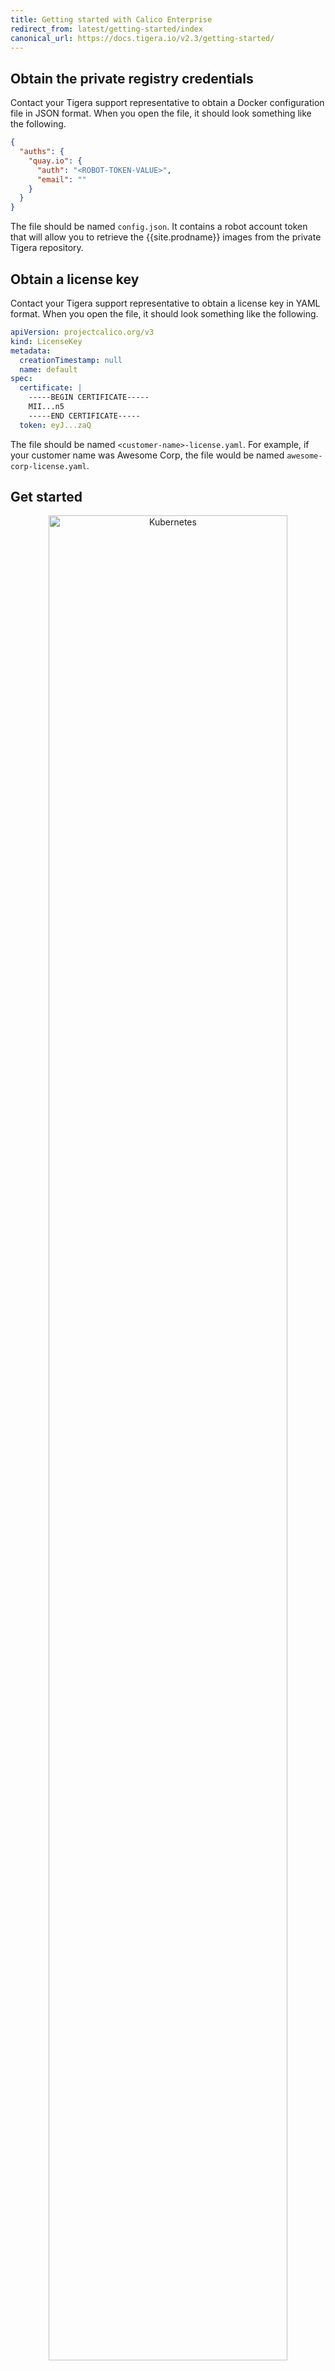 ```yaml
---
title: Getting started with Calico Enterprise
redirect_from: latest/getting-started/index
canonical_url: https://docs.tigera.io/v2.3/getting-started/
---
```


## Obtain the private registry credentials

Contact your Tigera support representative to obtain a Docker configuration file
in JSON format. When you open the file, it should look something like the following.

```json
{
  "auths": {
    "quay.io": {
      "auth": "<ROBOT-TOKEN-VALUE>",
      "email": ""
    }
  }
}
```

The file should be named `config.json`. It contains a robot account token that will allow you to retrieve the {{site.prodname}} images from the private Tigera repository.

## Obtain a license key

Contact your Tigera support representative to obtain a license key in YAML format.
When you open the file, it should look something like the following.

```yaml
apiVersion: projectcalico.org/v3
kind: LicenseKey
metadata:
  creationTimestamp: null
  name: default
spec:
  certificate: |
    -----BEGIN CERTIFICATE-----
    MII...n5
    -----END CERTIFICATE-----
  token: eyJ...zaQ
```

The file should be named `<customer-name>-license.yaml`. For example, if your customer name
was Awesome Corp, the file would be named `awesome-corp-license.yaml`.

## Get started

<div class="row">
  <div class="col-xs-6 col-md-3" style="text-align:center">
    <a href="/{{page.version}}/getting-started/kubernetes/" class="thumbnail">
      <img src="{{site.baseurl}}/images/kubernetes_logo.svg" alt="Kubernetes" width="87%">
    </a>
    Kubernetes
  </div>
  <div class="col-xs-6 col-md-3" style="text-align:center">
    <a href="/{{page.version}}/getting-started/kubernetes/managed-public-cloud/eks" class="thumbnail">
      <img src="{{site.baseurl}}/images/icon-aws-amazon-eks.svg" alt="Amazon EKS" width="75%">
    </a>
    Amazon EKS
  </div>
  <div class="col-xs-6 col-md-3" style="text-align:center">
    <a href="/{{page.version}}/getting-started/kubernetes/managed-public-cloud/aks" class="thumbnail">
      <img src="{{site.baseurl}}/images/icon-azure-kubernetes-services.svg" alt="Azure AKS" width="85%">
    </a>
    Azure AKS
  </div>
  <div class="col-xs-6 col-md-3" style="text-align:center">
    <a href="/{{page.version}}/getting-started/kubernetes/self-managed-on-prem/docker-enterprise" class="thumbnail">
      <img src="{{site.baseurl}}/images/Docker-R-Logo-08-2018-Monochomatic-RGB_Vertical-x3.jpg" alt="Docker Enterprise" width="98%">
    </a>
    Docker Enterprise
  </div>
  <div class="col-xs-6 col-md-3" style="text-align:center">
    <a href="/{{page.version}}/getting-started/openshift/installation/" class="thumbnail">
      <img src="{{site.baseurl}}/images/OpenShift-LogoType.svg" alt="OpenShift" width="80%">
    </a>
    OpenShift
  </div>
</div>
